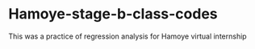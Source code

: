 # Hamoye-stage-b-class-codes

This was a practice of regression analysis for Hamoye virtual internship
